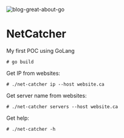 ![blog-great-about-go](https://user-images.githubusercontent.com/35708820/129405778-78294476-e5ab-4443-99d7-d21aebe1ac41.png)

# NetCatcher
My first POC using GoLang

```
# go build
```
Get IP from websites:
```
# ./net-catcher ip --host website.ca
```

Get server name from websites:
```
# ./net-catcher servers --host website.ca
```

Get help:
```
# ./net-catcher -h
```
